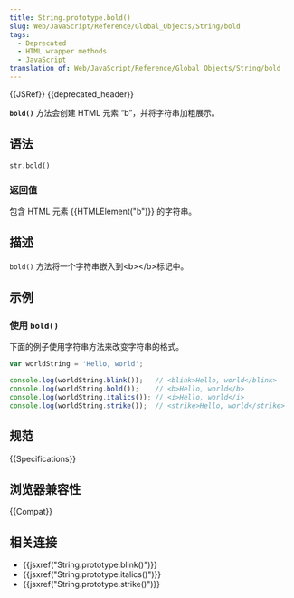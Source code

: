 ```yaml
---
title: String.prototype.bold()
slug: Web/JavaScript/Reference/Global_Objects/String/bold
tags:
  - Deprecated
  - HTML wrapper methods
  - JavaScript
translation_of: Web/JavaScript/Reference/Global_Objects/String/bold
---
```

{{JSRef}} {{deprecated_header}}

**`bold()`** 方法会创建 HTML 元素 “b”，并将字符串加粗展示。

## 语法

```plain
str.bold()
```

### **返回值**

包含 HTML 元素 {{HTMLElement("b")}} 的字符串。

## 描述

`bold()` 方法将一个字符串嵌入到\<b>\</b>标记中。

## 示例

### 使用 `bold()`

下面的例子使用字符串方法来改变字符串的格式。

```js
var worldString = 'Hello, world';

console.log(worldString.blink());   // <blink>Hello, world</blink>
console.log(worldString.bold());    // <b>Hello, world</b>
console.log(worldString.italics()); // <i>Hello, world</i>
console.log(worldString.strike());  // <strike>Hello, world</strike>
```

## 规范

{{Specifications}}

## 浏览器兼容性

{{Compat}}

## 相关连接

- {{jsxref("String.prototype.blink()")}}
- {{jsxref("String.prototype.italics()")}}
- {{jsxref("String.prototype.strike()")}}
